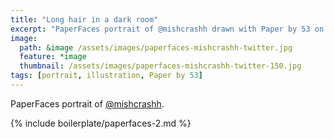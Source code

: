 ```yaml
---
title: "Long hair in a dark room"
excerpt: "PaperFaces portrait of @mishcrashh drawn with Paper by 53 on an iPad."
image: 
  path: &image /assets/images/paperfaces-mishcrashh-twitter.jpg 
  feature: *image
  thumbnail: /assets/images/paperfaces-mishcrashh-twitter-150.jpg
tags: [portrait, illustration, Paper by 53]
---
```


PaperFaces portrait of [@mishcrashh](http://twitter.com/mishcrashh).

{% include boilerplate/paperfaces-2.md %}
